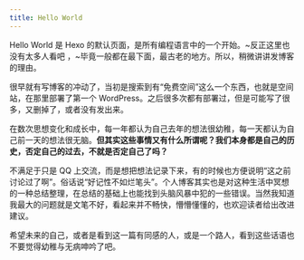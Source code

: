 ```yaml
---
title: Hello World
---
```


Hello World 是 Hexo 的默认页面，是所有编程语言中的一个开始。~反正这里也没有太多人看吧 ，~毕竟一般都在最下面，最古老的地方。所以，稍微讲讲发博客的理由。

很早就有写博客的冲动了，当初是搜索到有“免费空间”这么一个东西，也就是空间站，在那里部署了第一个 WordPress。之后很多次都有部署过，但是可能写了很多，又删掉了，或者没有发出来。

在数次思想变化和成长中，每一年都认为自己去年的想法很幼稚，每一天都认为自己前一天的想法很无脑。**但其实这些事情又有什么所谓呢？我们本身都是自己的历史，否定自己的过去，不就是否定自己了吗？**

不满足于只是 QQ 上交流，而是想把想法记录下来，有的时候也方便说明“这之前讨论过了啊”。俗话说“好记性不如烂笔头”。个人博客其实也是对这种生活中冥想的一种总结整理，在总结的基础上也能找到头脑风暴中犯的一些错误。当然我知道我最大的问题就是文笔不好，看起来并不畅快，懵懵懂懂的，也欢迎读者给出改进建议。

希望未来的自己，或者是看到这一篇有同感的人，或是一个路人，看到这些话语也不要觉得幼稚与无病呻吟了吧。
